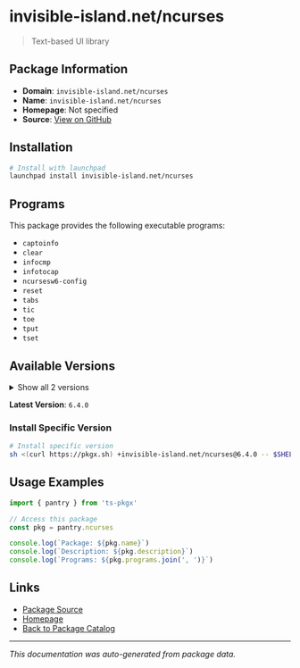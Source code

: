 # invisible-island.net/ncurses

> Text-based UI library

## Package Information

- **Domain**: `invisible-island.net/ncurses`
- **Name**: `invisible-island.net/ncurses`
- **Homepage**: Not specified
- **Source**: [View on GitHub](https://github.com/pkgxdev/pantry/tree/main/projects/invisible-island.net/ncurses/package.yml)

## Installation

```bash
# Install with launchpad
launchpad install invisible-island.net/ncurses
```

## Programs

This package provides the following executable programs:

- `captoinfo`
- `clear`
- `infocmp`
- `infotocap`
- `ncursesw6-config`
- `reset`
- `tabs`
- `tic`
- `toe`
- `tput`
- `tset`

## Available Versions

<details>
<summary>Show all 2 versions</summary>

- `6.4.0`, `6.3.0`

</details>

**Latest Version**: `6.4.0`

### Install Specific Version

```bash
# Install specific version
sh <(curl https://pkgx.sh) +invisible-island.net/ncurses@6.4.0 -- $SHELL -i
```

## Usage Examples

```typescript
import { pantry } from 'ts-pkgx'

// Access this package
const pkg = pantry.ncurses

console.log(`Package: ${pkg.name}`)
console.log(`Description: ${pkg.description}`)
console.log(`Programs: ${pkg.programs.join(', ')}`)
```

## Links

- [Package Source](https://github.com/pkgxdev/pantry/tree/main/projects/invisible-island.net/ncurses/package.yml)
- [Homepage](#)
- [Back to Package Catalog](../../../package-catalog.md)

---

*This documentation was auto-generated from package data.*
